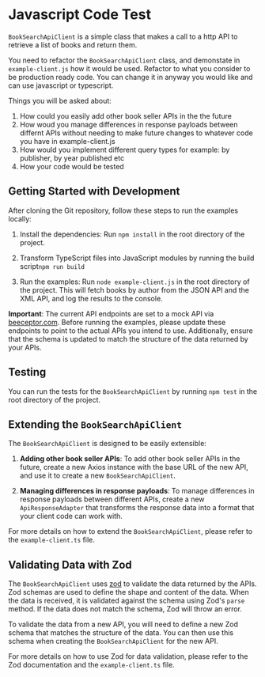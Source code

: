 # Javascript Code Test

`BookSearchApiClient` is a simple class that makes a call to a http API to retrieve a list of books and return them.

You need to refactor the `BookSearchApiClient` class, and demonstate in `example-client.js` how it would be used. Refactor to what you consider to be production ready code. You can change it in anyway you would like and can use javascript or typescript.

Things you will be asked about:

1. How could you easily add other book seller APIs in the the future
2. How woud you manage differences in response payloads between differnt APIs without needing to make future changes to whatever code you have in example-client.js
3. How would you implement different query types for example: by publisher, by year published etc
4. How your code would be tested

## Getting Started with Development

After cloning the Git repository, follow these steps to run the examples locally:

1. Install the dependencies: Run `npm install` in the root directory of the project.

2. Transform TypeScript files into JavaScript modules by running the build script`npm run build`

3. Run the examples: Run `node example-client.js` in the root directory of the project. This will fetch books by author from the JSON API and the XML API, and log the results to the console.

**Important**: The current API endpoints are set to a mock API via [beeceptor.com](https://app.beeceptor.com/console/books). Before running the examples, please update these endpoints to point to the actual APIs you intend to use. Additionally, ensure that the schema is updated to match the structure of the data returned by your APIs.

## Testing

You can run the tests for the `BookSearchApiClient` by running `npm test` in the root directory of the project.

## Extending the `BookSearchApiClient`

The `BookSearchApiClient` is designed to be easily extensible:

1. **Adding other book seller APIs**: To add other book seller APIs in the future, create a new Axios instance with the base URL of the new API, and use it to create a new `BookSearchApiClient`.

2. **Managing differences in response payloads**: To manage differences in response payloads between different APIs, create a new `ApiResponseAdapter` that transforms the response data into a format that your client code can work with.

For more details on how to extend the `BookSearchApiClient`, please refer to the `example-client.ts` file.

## Validating Data with Zod

The `BookSearchApiClient` uses [zod](https://zod.dev/) to validate the data returned by the APIs. Zod schemas are used to define the shape and content of the data. When the data is received, it is validated against the schema using Zod's `parse` method. If the data does not match the schema, Zod will throw an error.

To validate the data from a new API, you will need to define a new Zod schema that matches the structure of the data. You can then use this schema when creating the `BookSearchApiClient` for the new API.

For more details on how to use Zod for data validation, please refer to the Zod documentation and the `example-client.ts` file.
